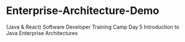 # Enterprise-Architecture-Demo
(Java & React) Software Developer Training Camp Day 5 Introduction to Java Enterprise Architectures
